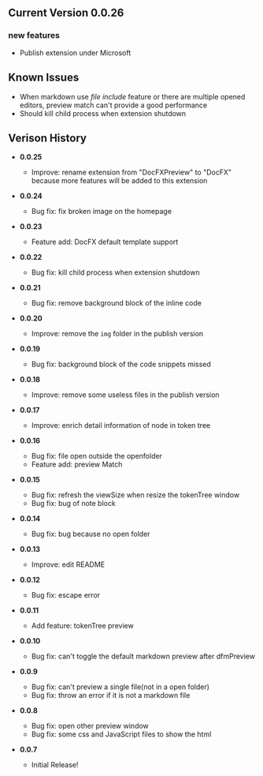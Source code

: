 ## Current Version **0.0.26**
### new features
* Publish extension under Microsoft

## Known Issues
* When markdown use *file include* feature or there are multiple opened editors, preview match can't provide a good performance
* Should kill child process when extension shutdown

## Verison History
* **0.0.25**
  * Improve: rename extension from "DocFXPreview" to "DocFX" because more features will be added to this extension

* **0.0.24**
  * Bug fix: fix broken image on the homepage

* **0.0.23**
  * Feature add: DocFX default template support

* **0.0.22**
  * Bug fix: kill child process when extension shutdown

* **0.0.21**
  * Bug fix: remove background block of the inline code

* **0.0.20**
  * Improve: remove the `img` folder in the publish version

* **0.0.19**
  * Bug fix: background block of the code snippets missed

* **0.0.18**
  * Improve: remove some useless files in the publish version

* **0.0.17**
  * Improve: enrich detail information of node in token tree

* **0.0.16**
  * Bug fix: file open outside the openfolder
  * Feature add: preview Match

* **0.0.15**
  * Bug fix: refresh the viewSize when resize the tokenTree window
  * Bug fix: bug of note block

* **0.0.14**
  * Bug fix: bug because no open folder

* **0.0.13**
  * Improve: edit README

* **0.0.12**
  * Bug fix: escape error

* **0.0.11**
  * Add feature: tokenTree preview

* **0.0.10**
  * Bug fix: can't toggle the default markdown preview after dfmPreview

* **0.0.9**
  * Bug fix: can't preview a single file(not in a open folder)
  * Bug fix: throw an error if it is not a markdown file

* **0.0.8**
  * Bug fix: open other preview window
  * Bug fix: some css and JavaScript files to show the html

* **0.0.7**
  * Initial Release!
  